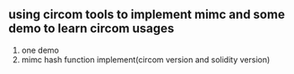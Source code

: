 ## using circom tools to implement mimc and some demo to learn circom usages

1. one demo
2. mimc hash function implement(circom version and solidity version)


